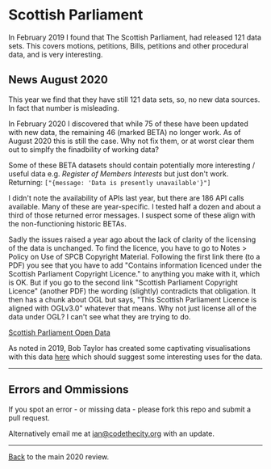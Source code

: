 # Scottish Parliament
In February 2019 I found that The Scottish Parliament, had released 121 data sets. This covers motions, petitions, Bills, petitions and other procedural data, and is very interesting.

## News August 2020

This year we find that they have still 121 data sets, so, no new data sources. In fact that number is misleading. 

In February 2020 I discovered that while 75 of these have been updated with new data, the remaining 46 (marked BETA) no longer work. As of August 2020 this is still the case.  Why not fix them, or at worst clear them out to simplfy the finadbility of working data? 

Some of these BETA datasets should contain potentially more interesting / useful data e.g. *Register of Members Interests* but just don't work. Returning: 
`["{message: 'Data is presently unavailable'}"]`

I didn't note the availability of APIs last year, but there are 186 API calls available. Many of these are year-specific. I tested half a dozen and about a third of those returned error messages. I suspect some of these align with the non-functioning historic BETAs. 

Sadly the issues raised a year ago about the lack of clarity of the licensing of the data is unchanged. To find the licence, you have to go to Notes > Policy on Use of SPCB Copyright Material. Following the first link there (to a PDF) you see that you have to add "Contains information licenced under the Scottish Parliament Copyright Licence." to anything you make with it, which is OK. But if you go to the second link "Scottish Parliament Copyright Licence" (another PDF) the wording (slightly) contradicts that obligation. It then has a chunk about OGL but says, "This Scottish Parliament Licence is aligned with OGLv3.0" whatever that means. Why not just license all of the data under OGL? I can't see what they are trying to do. 

[Scottish Parliament Open Data](https://data.parliament.scot/#/datasets)

As noted in 2019, Bob Taylor has created some captivating visualisations with this data [here](https://github.com/jakeybob/opendata-gganimate-test) which should suggest some interesting uses for the data. 

---

## Errors and Ommissions
If you spot an error - or missing data - please fork this repo and submit a pull request. 

Alternatively email me at [ian@codethecity.org](mailto:ian@codethecity.org) with an update. 

---


[Back](README.md) to the main 2020 review. 
